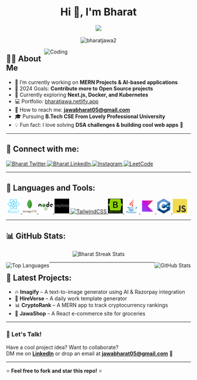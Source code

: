 <h1 align="center">Hi 👋, I'm Bharat</h1>

<p align="center">
  <a href="https://github.com/DenverCoder1/readme-typing-svg">
    <img src="https://readme-typing-svg.herokuapp.com/?lines=A%20Passionate%20Full-Stack%20Developer;Student%20|%20Programmer;Always%20Learning%20New%20Things&center=true&width=500&height=50&color=B75DF7&vCenter=true&size=22">
  </a>
</p>

<p align="center">
  <img src="https://komarev.com/ghpvc/?username=bharatjawa2&label=Profile%20views&color=0e75b6&style=flat" alt="bharatjawa2" />
</p>

<img align="right" alt="Coding" width="400" src="https://camo.githubusercontent.com/4d9f5ecceb711eec6e2018f38a5677dc657c9738d4a65ba3b928c41c0a45b439/68747470733a2f2f6d69726f2e6d656469756d2e636f6d2f6d61782f313336302f302a37513379765349765f7430696f4a2d5a2e676966">

## 👨‍💻 About Me
- 🔭 I’m currently working on **MERN Projects & AI-based applications**
- 🎯 2024 Goals: **Contribute more to Open Source projects**
- 🌱 Currently exploring **Next.js, Docker, and Kubernetes**
- 💻 Portfolio: [bharatjawa.netlify.app](https://bharatjawa.netlify.app/)
- 📧 How to reach me: **jawabharat05@gmail.com**
- 🎓 Pursuing **B.Tech CSE From Lovely Professional University**
- 💡 Fun fact: I love solving **DSA challenges & building cool web apps** 🚀

---

## 📱 Connect with me:
<p align="left">
  <a href="https://x.com/bharat_jaw91783" target="_blank">
    <img align="center" src="https://raw.githubusercontent.com/rahuldkjain/github-profile-readme-generator/master/src/images/icons/Social/twitter.svg" alt="Bharat Twitter" height="30" width="40"/>
  </a>
  <a href="https://www.linkedin.com/in/bharat-jawa/" target="_blank">
    <img align="center" src="https://raw.githubusercontent.com/rahuldkjain/github-profile-readme-generator/master/src/images/icons/Social/linked-in-alt.svg" alt="Bharat LinkedIn" height="30" width="40"/>
  </a>
  <a href="https://instagram.com/bharat_jawa_" target="_blank">
    <img align="center" src="https://raw.githubusercontent.com/rahuldkjain/github-profile-readme-generator/master/src/images/icons/Social/instagram.svg" alt="Instagram" height="30" width="40"/>
  </a>
  <a href="https://leetcode.com/u/Bharat_Jawa/" target="_blank">
    <img align="center" src="https://raw.githubusercontent.com/rahuldkjain/github-profile-readme-generator/master/src/images/icons/Social/leet-code.svg" alt="LeetCode" height="30" width="40"/>
  </a>
</p>

---

## 🚀 Languages and Tools:

<p align="left">
  <a href="https://reactjs.org/" target="_blank">
    <img src="https://raw.githubusercontent.com/devicons/devicon/master/icons/react/react-original-wordmark.svg" alt="React" width="40" height="40"/>
  </a>
  <a href="https://www.mongodb.com/" target="_blank">
    <img src="https://raw.githubusercontent.com/devicons/devicon/master/icons/mongodb/mongodb-original-wordmark.svg" alt="MongoDB" width="40" height="40"/>
  </a>
  <a href="https://nodejs.org" target="_blank">
    <img src="https://raw.githubusercontent.com/devicons/devicon/master/icons/nodejs/nodejs-original-wordmark.svg" alt="Node.js" width="40" height="40"/>
  </a>
  <a href="https://expressjs.com" target="_blank">
    <img src="https://raw.githubusercontent.com/devicons/devicon/master/icons/express/express-original-wordmark.svg" alt="Express" width="40" height="40" style="filter: invert(1);"/>
  </a>
  <a href="https://tailwindcss.com/" target="_blank">
    <img src="https://www.vectorlogo.zone/logos/tailwindcss/tailwindcss-icon.svg" alt="TailwindCSS" width="40" height="40"/>
  </a>
  <a href="https://getbootstrap.com/" target="_blank">
    <img src="https://raw.githubusercontent.com/devicons/devicon/master/icons/bootstrap/bootstrap-plain-wordmark.svg" alt="Bootstrap" width="40" height="40" style="filter: invert(1);"/>
  </a>
  <a href="https://www.java.com" target="_blank">
    <img src="https://raw.githubusercontent.com/devicons/devicon/master/icons/java/java-original.svg" alt="Java" width="40" height="40"/>
  </a>
  <a href="https://developer.android.com/kotlin" target="_blank">
    <img src="https://raw.githubusercontent.com/devicons/devicon/master/icons/kotlin/kotlin-original.svg" alt="Kotlin" width="40" height="40"/>
  </a>
  <a href="https://www.w3schools.com/cpp/" target="_blank">
    <img src="https://raw.githubusercontent.com/devicons/devicon/master/icons/cplusplus/cplusplus-original.svg" alt="C++" width="40" height="40"/>
  </a>
  <a href="https://developer.mozilla.org/en-US/docs/Web/JavaScript" target="_blank">
    <img src="https://raw.githubusercontent.com/devicons/devicon/master/icons/javascript/javascript-original.svg" alt="JavaScript" width="40" height="40"/>
  </a>
</p>

---

## 📊 GitHub Stats:
<p align="center">
  <img align="center" src="https://github-readme-streak-stats.herokuapp.com/?user=bharatjawa2&theme=radical&hide_border=true" alt="Bharat Streak Stats"/>
</p>

<p align="center">
  <img align="left" src="https://github-readme-stats.vercel.app/api/top-langs?username=bharatjawa2&show_icons=true&locale=en&layout=compact&theme=radical" alt="Top Languages" />
</p>

<p align="center">
  <img align="right" src="https://github-readme-stats.vercel.app/api?username=bharatjawa2&show_icons=true&locale=en&theme=radical" alt="GitHub Stats" />
</p>

---

## 🎯 Latest Projects:
- 🔥 **Imagify** – A text-to-image generator using AI & Razorpay integration  
- 💼 **HireVerse** – A daily work template generator  
- 📊 **CryptoRank** – A MERN app to track cryptocurrency rankings  
- 🛒 **JawaShop** – A React e-commerce site for groceries  

---

### 💬 Let's Talk!
Have a cool project idea? Want to collaborate?  
DM me on **[LinkedIn](https://www.linkedin.com/in/bharat-jawa/)** or drop an email at **jawabharat05@gmail.com** 🚀

---

⭐ **Feel free to fork and star this repo!** ⭐
